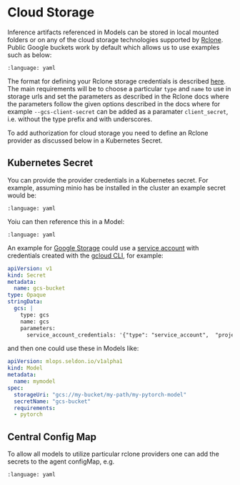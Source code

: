 # Cloud Storage

Inference artifacts referenced in Models can be stored in local mounted folders or on any of the cloud storage technologies supported by [Rclone](https://rclone.org/). Public Google buckets work by default which allows us to use examples such as below:

```{literalinclude} ../../../../../samples/models/sklearn-iris-gs.yaml 
:language: yaml
```

The format for defining your Rclone storage credentials is described [here](https://rclone.org/rc/#config-create). The main requirements will be to choose a particular `type` and `name` to use in storage urls and set the parameters as described in the Rclone docs where the parameters follow the given options described in the docs where for example `--gcs-client-secret` can be added as a paramater `client_secret`, i.e. without the type prefix and with underscores.

To add authorization for cloud storage you need to define an Rclone provider as discussed below in a Kubernetes Secret.

## Kubernetes Secret

You can provide the provider credentials in a Kubernetes secret. For example, assuming minio has be installed in the cluster an example secret would be:

```{literalinclude} ../../../../../samples/auth/minio-secret.yaml
:language: yaml
```

Yoiu can then reference this in a Model:

```{literalinclude} ../../../../../samples/models/sklearn-iris-minio.yaml
:language: yaml
```

An example for [Google Storage](https://rclone.org/googlecloudstorage/) could use a [service account](https://cloud.google.com/iam/docs/service-accounts) with credentials created with the [gcloud CLI](https://cloud.google.com/sdk/gcloud/reference/iam/service-accounts/keys/create), for example:

```yaml
apiVersion: v1
kind: Secret
metadata:
  name: gcs-bucket
type: Opaque
stringData:
  gcs: |
    type: gcs
    name: gcs
    parameters:
      service_account_credentials: '{"type": "service_account",  "project_id": ...}'
```

and then one could use these in Models like:

```yaml
apiVersion: mlops.seldon.io/v1alpha1
kind: Model
metadata:
  name: mymodel
spec:
  storageUri: "gcs://my-bucket/my-path/my-pytorch-model"
  secretName: "gcs-bucket"
  requirements:
  - pytorch
```

## Central Config Map

To allow all models to utilize particular rclone providers one can add the secrets to the agent configMap, e.g.

```{literalinclude} ../../../../../samples/auth/agent.yaml
:language: yaml
```



